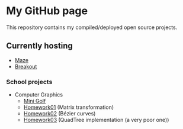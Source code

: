 # My GitHub page
This repository contains my compiled/deployed open source projects.

## Currently hosting
* [Maze](https://timic3.github.io/Maze/)
* [Breakout](https://timic3.github.io/Breakout/)

### School projects
* Computer Graphics
    * [Mini Golf](https://timic3.github.io/minigolf/)
    * [Homework01](https://timic3.github.io/School/Computer-Graphics/DN01) (Matrix transformation)
    * [Homework02](https://timic3.github.io/School/Computer-Graphics/DN02) (Bézier curves)
    * [Homework03](https://timic3.github.io/School/Computer-Graphics/DN03) (QuadTree implementation (a very poor one))